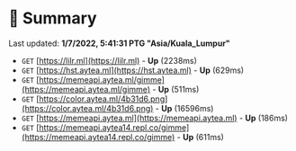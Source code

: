 # 📖 Summary
Last updated: **1/7/2022, 5:41:31 PTG "Asia/Kuala_Lumpur"**

- `GET` [https://lilr.ml](https://lilr.ml) - **Up** (2238ms)
- `GET` [https://hst.aytea.ml](https://hst.aytea.ml) - **Up** (629ms)
- `GET` [https://memeapi.aytea.ml/gimme](https://memeapi.aytea.ml/gimme) - **Up** (511ms)
- `GET` [https://color.aytea.ml/4b31d6.png](https://color.aytea.ml/4b31d6.png) - **Up** (16596ms)
- `GET` [https://memeapi.aytea.ml](https://memeapi.aytea.ml) - **Up** (186ms)
- `GET` [https://memeapi.aytea14.repl.co/gimme](https://memeapi.aytea14.repl.co/gimme) - **Up** (611ms)
